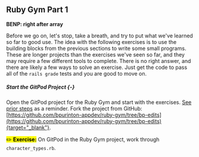 ## Ruby Gym Part 1

**BENP: right after array**

Before we go on, let's stop, take a breath, and try to put what we've learned so far to good use. The idea with the following exercises is to use the building blocks from the previous sections to write some small programs. These are longer projects than the exercises we've seen so far, and they may require a few different tools to complete. There is no right answer, and there are likely a few ways to solve an exercise. Just get the code to pass all of the `rails grade` tests and you are good to move on.

##### Start the GitPod Project {-}

Open the GitPod project for the Ruby Gym and start with the exercises. [See prior steps](#start-gitpod-project) as a reminder. Fork the project from GitHub: [https://github.com/bpurinton-appdev/ruby-gym/tree/bp-edits](https://github.com/bpurinton-appdev/ruby-gym/tree/bp-edits){target="_blank"}.

<mark>✏️ **Exercise:**</mark> On GitPod in the Ruby Gym project, work through `character_types.rb`.

